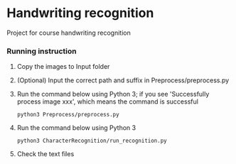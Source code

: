 # Handwriting recognition

Project for course handwriting recognition

### Running instruction

1. Copy the images to Input folder

2. (Optional) Input the correct path and suffix in Preprocess/preprocess.py

3. Run the command below using Python 3; if you see 'Successfully process image xxx', which means the command is successful

    ```
    python3 Preprocess/preprocess.py
    ```
    
5. Run the command below using Python 3
    ```
    python3 CharacterRecognition/run_recognition.py
    ```
    
6. Check the text files
